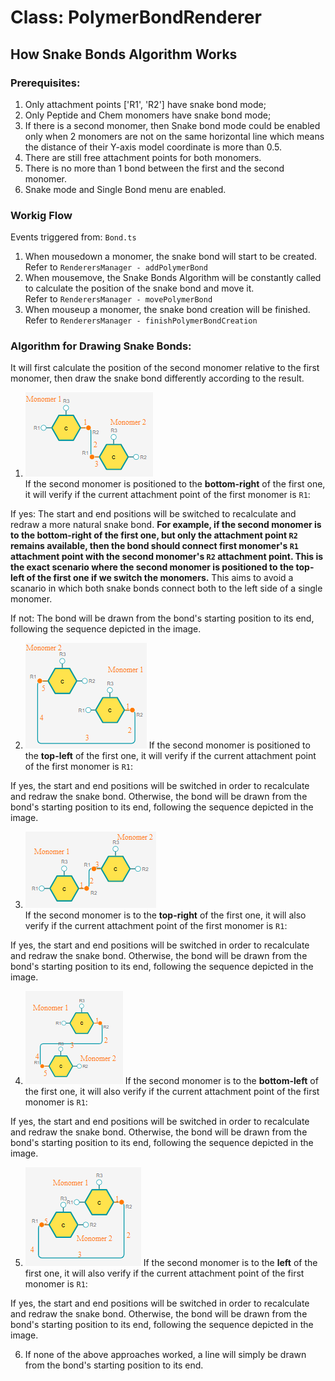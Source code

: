 # Class: PolymerBondRenderer

## How Snake Bonds Algorithm Works

### Prerequisites:
1) Only attachment points ['R1', 'R2'] have snake bond mode;
2) Only Peptide and Chem monomers have snake bond mode;
3) If there is a second monomer, then Snake bond mode could be enabled only when 2 monomers are not on the same horizontal line which means the distance of their Y-axis model coordinate is more than 0.5.
4) There are still free attachment points for both monomers.
5) There is no more than 1 bond between the first and the second monomer.
6) Snake mode and Single Bond menu are enabled.

### Workig Flow

Events triggered from: `Bond.ts`

1. When mousedown a monomer, the snake bond will start to be created. 
Refer to `RenderersManager - addPolymerBond`
2. When mousemove, the Snake Bonds Algorithm will be constantly called to calculate the position of the snake bond and move it.  
Refer to `RenderersManager - movePolymerBond`
3. When mouseup a monomer, the snake bond creation will be finished. 
Refer to `RenderersManager - finishPolymerBondCreation`

### Algorithm for Drawing Snake Bonds:

It will first calculate the position of the second monomer relative to the first monomer, then draw the snake bond differently according to the result. 

1) ![Alt text](./snake-bond-bottom-right.png)  
If the second monomer is positioned to the **bottom-right** of the first one, it will verify if the current attachment point of the first monomer is `R1`:

If yes: The start and end positions will be switched to recalculate and redraw a more natural snake bond. **For example, if the second monomer is to the bottom-right of the first one, but only the attachment point `R2` remains available, then the bond should connect first monomer's `R1` attachment point with the second monomer's `R2` attachment point. This is the exact scenario where the second monomer is positioned to the top-left of the first one if we switch the monomers.** This aims to avoid a scanario in which both snake bonds connect both to the left side of a single monomer.  

If not: The bond will be drawn from the bond's starting position to its end, following the sequence depicted in the image.  

2) ![Alt text](./snake-bond-top-left.png) 
If the second monomer is positioned to the **top-left** of the first one, it will verify if the current attachment point of the first monomer is `R1`:

If yes, the start and end positions will be switched in order to recalculate and redraw the snake bond. Otherwise, the bond will be drawn from the bond's starting position to its end, following the sequence depicted in the image. 

3) ![Alt text](./snake-bond-top-right.png)  
If the second monomer is to the **top-right** of the first one, it will also verify if the current attachment point of the first monomer is `R1`:

If yes, the start and end positions will be switched in order to recalculate and redraw the snake bond. Otherwise, the bond will be drawn from the bond's starting position to its end, following the sequence depicted in the image. 

4) ![Alt text](./snake-bond-bottom-left.png) 
If the second monomer is to the **bottom-left** of the first one, it will also verify if the current attachment point of the first monomer is `R1`:

If yes, the start and end positions will be switched in order to recalculate and redraw the snake bond. Otherwise, the bond will be drawn from the bond's starting position to its end, following the sequence depicted in the image. 

5) ![Alt text](./snake-bond-left.png) 
If the second monomer is to the **left** of the first one, it will also verify if the current attachment point of the first monomer is `R1`:

If yes, the start and end positions will be switched in order to recalculate and redraw the snake bond. Otherwise, the bond will be drawn from the bond's starting position to its end, following the sequence depicted in the image. 

6) If none of the above approaches worked, a line will simply be drawn from the bond's starting position to its end.